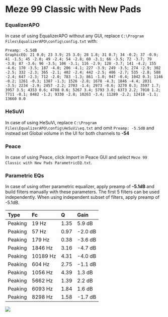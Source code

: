 # Meze 99 Classic with New Pads

### EqualizerAPO
In case of using EqualizerAPO without any GUI, replace `C:\Program Files\EqualizerAPO\config\config.txt`
with:
```
Preamp: -5.5dB
GraphicEQ: 21 0.0; 23 3.9; 25 3.0; 28 1.8; 31 0.7; 34 -0.2; 37 -0.9; 41 -1.5; 45 -2.0; 49 -2.4; 54 -2.8; 60 -3.1; 66 -3.5; 72 -3.7; 79 -3.8; 87 -3.6; 96 -3.5; 106 -3.1; 116 -2.9; 128 -3.7; 141 -4.2; 155 -4.6; 170 -3.5; 187 -4.0; 206 -4.1; 227 -3.9; 249 -3.5; 274 -2.9; 302 -2.5; 332 -2.3; 365 -2.1; 402 -2.4; 442 -2.5; 486 -2.7; 535 -2.8; 588 -2.4; 647 -2.3; 712 -2.0; 783 -1.3; 861 -1.0; 947 -0.4; 1042 0.3; 1146 -0.2; 1261 -0.3; 1387 -1.3; 1526 -2.8; 1678 -4.3; 1846 -4.4; 2031 -3.5; 2234 -2.9; 2457 -2.2; 2703 -1.4; 2973 -0.6; 3270 0.3; 3597 1.7; 3957 3.5; 4353 0.6; 4788 0.6; 5267 3.4; 5793 3.0; 6373 2.2; 7010 1.2; 7711 -0.1; 8482 -1.2; 9330 -2.8; 10263 -3.4; 11289 -2.2; 12418 -1.1; 13660 0.0
```

### HeSuVi
In case of using HeSuVi, replace `C:\Program Files\EqualizerAPO\config\HeSuVi\eq.txt` and omit `Preamp:
-5.5dB` and instead set Global volume in the UI for both channels to **-54**

### Peace
In case of using Peace, click *Import* in Peace GUI and select `Meze 99 Classic with New Pads ParametricEQ.txt`.

### Parametric EQs
In case of using other parametric equalizer, apply preamp of **-5.1dB** and build filters manually
with these parameters. The first 5 filters can be used independently.
When using independent subset of filters, apply preamp of -5.1dB.

| Type    | Fc       |    Q | Gain    |
|:--------|:---------|:-----|:--------|
| Peaking | 19 Hz    | 1.35 | 5.9 dB  |
| Peaking | 57 Hz    | 0.97 | -2.0 dB |
| Peaking | 179 Hz   | 0.38 | -3.6 dB |
| Peaking | 1846 Hz  | 3.16 | -4.7 dB |
| Peaking | 10189 Hz | 4.31 | -4.0 dB |
| Peaking | 604 Hz   | 2.75 | -1.1 dB |
| Peaking | 1056 Hz  | 4.39 | 1.3 dB  |
| Peaking | 5662 Hz  | 1.39 | 2.2 dB  |
| Peaking | 6093 Hz  | 1.84 | 1.6 dB  |
| Peaking | 8298 Hz  | 1.58 | -1.7 dB |

![](https://raw.githubusercontent.com/jaakkopasanen/AutoEq/master/results/innerfidelity/sbaf-serious/Meze%2099%20Classic%20with%20New%20Pads/Meze%2099%20Classic%20with%20New%20Pads.png)